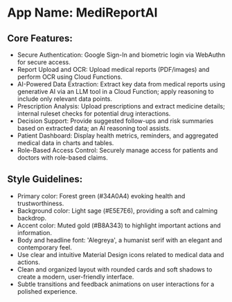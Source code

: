 # **App Name**: MediReportAI

## Core Features:

- Secure Authentication: Google Sign-In and biometric login via WebAuthn for secure access.
- Report Upload and OCR: Upload medical reports (PDF/images) and perform OCR using Cloud Functions.
- AI-Powered Data Extraction: Extract key data from medical reports using generative AI via an LLM tool in a Cloud Function; apply reasoning to include only relevant data points.
- Prescription Analysis: Upload prescriptions and extract medicine details; internal ruleset checks for potential drug interactions.
- Decision Support: Provide suggested follow-ups and risk summaries based on extracted data; an AI reasoning tool assists.
- Patient Dashboard: Display health metrics, reminders, and aggregated medical data in charts and tables.
- Role-Based Access Control: Securely manage access for patients and doctors with role-based claims.

## Style Guidelines:

- Primary color: Forest green (#34A0A4) evoking health and trustworthiness.
- Background color: Light sage (#E5E7E6), providing a soft and calming backdrop.
- Accent color: Muted gold (#B8A343) to highlight important actions and information.
- Body and headline font: 'Alegreya', a humanist serif with an elegant and contemporary feel.
- Use clear and intuitive Material Design icons related to medical data and actions.
- Clean and organized layout with rounded cards and soft shadows to create a modern, user-friendly interface.
- Subtle transitions and feedback animations on user interactions for a polished experience.